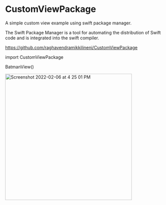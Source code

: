 # CustomViewPackage

A simple custom view example using swift package manager.

The Swift Package Manager is a tool for automating the distribution of Swift code and is integrated into the swift compiler.

https://github.com/raghavendramikkilineni/CustomViewPackage

import CustomViewPackage

BatmanView()

<img width="406" alt="Screenshot 2022-02-06 at 4 25 01 PM" src="https://user-images.githubusercontent.com/40797128/152677714-982e7539-ee31-4c03-b96e-840abbcf489a.png">
